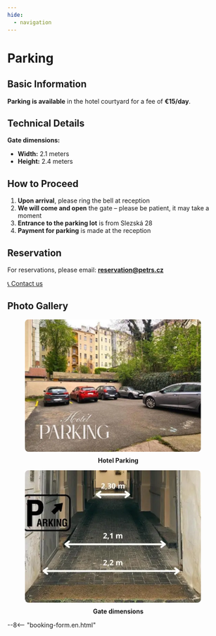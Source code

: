 ```yaml
---
hide:
  - navigation
---
```


# **Parking**

## **Basic Information**

**Parking is available** in the hotel courtyard for a fee of **€15/day**.

## **Technical Details**

**Gate dimensions:**

- **Width:** 2.1 meters  
- **Height:** 2.4 meters

## **How to Proceed**

1. **Upon arrival**, please ring the bell at reception  
2. **We will come and open** the gate – please be patient, it may take a moment  
3. **Entrance to the parking lot** is from Slezská 28  
4. **Payment for parking** is made at the reception

## **Reservation**

For reservations, please email: **reservation@petrs.cz**

[📞 Contact us](05.contact.md)

## **Photo Gallery**

<div class="gallery">
<figure>
  <img src="/assets/fotky_hotelu/parkovani.webp" alt="View of the hotel" style="width: 400px; height: 300px; object-fit: cover; border-radius: 8px;">
  <figcaption style="text-align: center; margin-top: 8px; font-weight: bold;">Hotel Parking</figcaption>
</figure>

<figure>
  <img src="/assets/fotky_hotelu/prijezdova-brana.webp" alt="Gate dimensions" style="width: 400px; height: 300px; object-fit: cover; border-radius: 8px; object-position: bottom;">
  <figcaption style="text-align: center; margin-top: 8px; font-weight: bold;">Gate dimensions</figcaption>
</figure>
</div>

--8<-- "booking-form.en.html"

